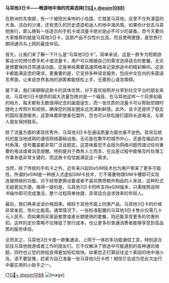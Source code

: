 **马耳他3日卡——畅游地中海的完美选择[[TG💪+ @esim1088](https://t.me/s/esim1088)]**

在欧洲的东南部，有一个被阳光亲吻的小岛国，它就是马耳他。这里不仅有湛蓝的大海、洁白的沙滩，还有悠久的历史遗迹和迷人的地中海风情。如果你计划去马耳他旅行，那么拥有一张适合的手机卡或流量卡绝对是必不可少的装备。而今天要向大家推荐的就是马耳他3日卡，这款产品不仅性价比高，而且使用便捷，是您旅行期间通讯与上网的最佳伴侣。

首先，让我们来了解一下什么是“马耳他3日卡”。简单来说，这是一款专为短期游客设计的预付费手机卡或流量卡，用户可以根据自己的需求选择适合的套餐。无论是想要保持日常通话功能，还是单纯需要高速网络来记录旅途中的精彩瞬间，这张卡都能满足您的需求。更重要的是，它支持多种语言服务，包括中文在内的多国语言界面，让来自世界各地的游客都能轻松上手，无需担心语言障碍。

接下来，我们来聊聊这款卡的具体优势。对于喜欢拍照并分享到社交平台的朋友来说，马耳他3日卡提供的超大流量包绝对是一个福音。在马耳他这样一个风景如画的地方，每天都有无数值得纪念的画面诞生，而一张优质的流量卡可以帮助您随时随地上传照片和视频，确保您的朋友圈永远充满新鲜感。此外，该卡还提供了稳定的国际漫游服务，这意味着即使身在国外，您也可以轻松拨打国际长途电话，与家人朋友保持联系。

除了流量方面的表现优秀外，马耳他3日卡在通话质量方面也毫不逊色。其背后依托的是当地成熟的通信网络基础设施，无论是在繁华的城市中心，还是在偏远的乡村角落，信号覆盖都非常广泛且稳定。这意味着您不会因为网络问题而错过任何重要的电话或者消息提醒。特别是对于商务人士而言，在出差过程中能够及时处理工作事务是非常关键的，而这款卡恰恰能满足这一需求。

当然，除了传统的手机卡之外，近年来兴起的eSIM技术也为用户带来了更多可能性。所谓的eSIM是一种嵌入式虚拟SIM卡技术，它不需要物理SIM卡槽即可实现连接网络的功能。对于经常更换设备或者不喜欢携带额外物品的人来说，这种形式无疑更加方便。值得一提的是，马耳他3日卡同样支持eSIM版本，只需按照说明书操作即可完成激活，整个过程简单快捷，非常适合追求效率的年轻人。

最后，我们再来谈谈价格因素。相较于其他市面上同类产品，马耳他3日卡的价格非常亲民，性价比极高。通常情况下，一张标准配置的马耳他3日卡售价仅需几十元人民币，而如果购买家庭套票或者长期使用的套餐，则还能享受更多的优惠折扣。这样的定价策略不仅降低了旅行成本，也让更多的普通消费者能够享受到高品质的服务体验。

总而言之，马耳他3日卡是一款集通话、上网于一体的多功能通信工具，特别适合前往马耳他旅游或者工作的朋友们。它不仅解决了旅途中可能遇到的各种通讯难题，同时也让您的旅程变得更加轻松愉快。如果您正打算前往这个美丽的地中海小岛，请不要犹豫，赶紧为自己准备一张马耳他3日卡吧！相信它会成为您此次出行中最实用的小助手之一。

[[TG💪+ @esim1088](https://t.me/s/esim1088) ![Image](https://i.postimg.cc/4NQfJmqS/Snipaste-2025-05-13-00-14-12.png)]